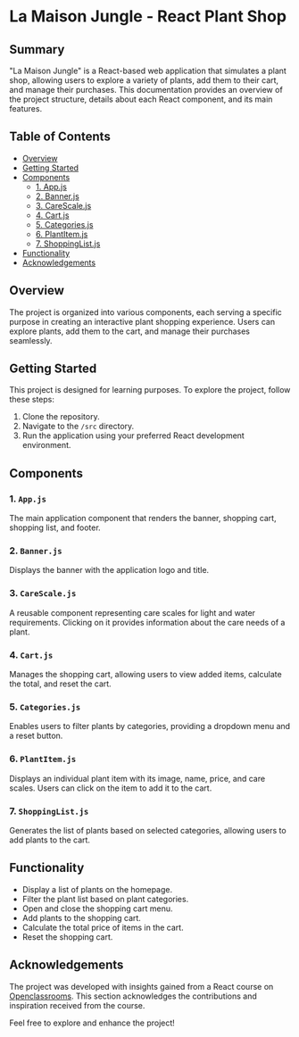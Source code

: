 # La Maison Jungle - React Plant Shop

## Summary

"La Maison Jungle" is a React-based web application that simulates a plant shop, allowing users to explore a variety of plants, add them to their cart, and manage their purchases. This documentation provides an overview of the project structure, details about each React component, and its main features.

## Table of Contents

- [Overview](#overview)
- [Getting Started](#getting-started)
- [Components](#components)
  - [1. App.js](#1-appjs)
  - [2. Banner.js](#2-bannerjs)
  - [3. CareScale.js](#3-carescalejs)
  - [4. Cart.js](#4-cartjs)
  - [5. Categories.js](#5-categoriesjs)
  - [6. PlantItem.js](#6-plantitemjs)
  - [7. ShoppingList.js](#7-shoppinglistjs)
- [Functionality](#functionality)
- [Acknowledgements](#Acknowledgements)

## Overview

The project is organized into various components, each serving a specific purpose in creating an interactive plant shopping experience. Users can explore plants, add them to the cart, and manage their purchases seamlessly.

## Getting Started

This project is designed for learning purposes. To explore the project, follow these steps:

1. Clone the repository.
2. Navigate to the `/src` directory.
3. Run the application using your preferred React development environment.

## Components

### 1. `App.js`

The main application component that renders the banner, shopping cart, shopping list, and footer.

### 2. `Banner.js`

Displays the banner with the application logo and title.

### 3. `CareScale.js`

A reusable component representing care scales for light and water requirements. Clicking on it provides information about the care needs of a plant.

### 4. `Cart.js`

Manages the shopping cart, allowing users to view added items, calculate the total, and reset the cart.

### 5. `Categories.js`

Enables users to filter plants by categories, providing a dropdown menu and a reset button.

### 6. `PlantItem.js`

Displays an individual plant item with its image, name, price, and care scales. Users can click on the item to add it to the cart.

### 7. `ShoppingList.js`

Generates the list of plants based on selected categories, allowing users to add plants to the cart.

## Functionality

- Display a list of plants on the homepage.
- Filter the plant list based on plant categories.
- Open and close the shopping cart menu.
- Add plants to the shopping cart.
- Calculate the total price of items in the cart.
- Reset the shopping cart.

## Acknowledgements

The project was developed with insights gained from a React course on [Openclassrooms](https://openclassrooms.com/fr/courses/7008001-debutez-avec-react). This section acknowledges the contributions and inspiration received from the course.

Feel free to explore and enhance the project! 
